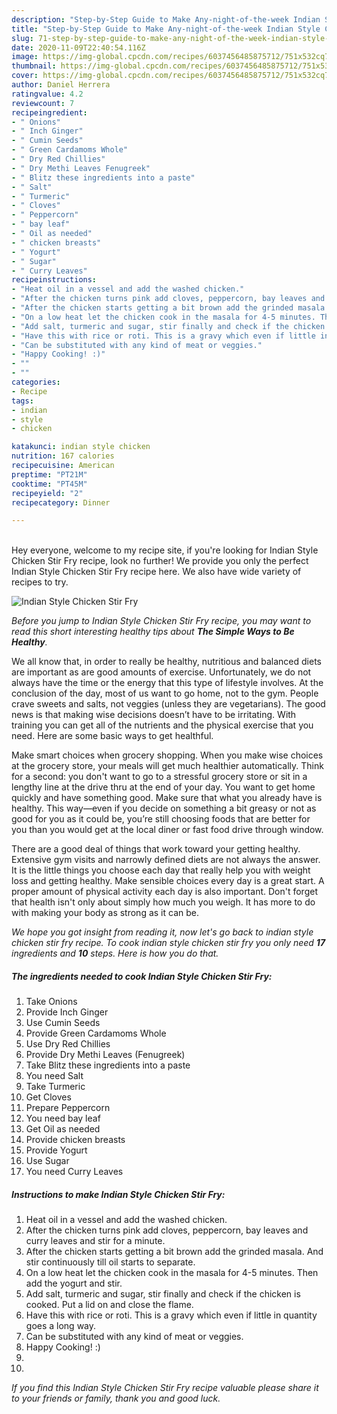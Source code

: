 ```yaml
---
description: "Step-by-Step Guide to Make Any-night-of-the-week Indian Style Chicken Stir Fry"
title: "Step-by-Step Guide to Make Any-night-of-the-week Indian Style Chicken Stir Fry"
slug: 71-step-by-step-guide-to-make-any-night-of-the-week-indian-style-chicken-stir-fry
date: 2020-11-09T22:40:54.116Z
image: https://img-global.cpcdn.com/recipes/6037456485875712/751x532cq70/indian-style-chicken-stir-fry-recipe-main-photo.jpg
thumbnail: https://img-global.cpcdn.com/recipes/6037456485875712/751x532cq70/indian-style-chicken-stir-fry-recipe-main-photo.jpg
cover: https://img-global.cpcdn.com/recipes/6037456485875712/751x532cq70/indian-style-chicken-stir-fry-recipe-main-photo.jpg
author: Daniel Herrera
ratingvalue: 4.2
reviewcount: 7
recipeingredient:
- " Onions"
- " Inch Ginger"
- " Cumin Seeds"
- " Green Cardamoms Whole"
- " Dry Red Chillies"
- " Dry Methi Leaves Fenugreek"
- " Blitz these ingredients into a paste"
- " Salt"
- " Turmeric"
- " Cloves"
- " Peppercorn"
- " bay leaf"
- " Oil as needed"
- " chicken breasts"
- " Yogurt"
- " Sugar"
- " Curry Leaves"
recipeinstructions:
- "Heat oil in a vessel and add the washed chicken."
- "After the chicken turns pink add cloves, peppercorn, bay leaves and curry leaves and stir for a minute."
- "After the chicken starts getting a bit brown add the grinded masala. And stir continuously till oil starts to separate."
- "On a low heat let the chicken cook in the masala for 4-5 minutes. Then add the yogurt and stir."
- "Add salt, turmeric and sugar, stir finally and check if the chicken is cooked. Put a lid on and close the flame."
- "Have this with rice or roti. This is a gravy which even if little in quantity goes a long way."
- "Can be substituted with any kind of meat or veggies."
- "Happy Cooking! :)"
- ""
- ""
categories:
- Recipe
tags:
- indian
- style
- chicken

katakunci: indian style chicken 
nutrition: 167 calories
recipecuisine: American
preptime: "PT21M"
cooktime: "PT45M"
recipeyield: "2"
recipecategory: Dinner

---
```

<br>
Hey everyone, welcome to my recipe site, if you're looking for Indian Style Chicken Stir Fry recipe, look no further! We provide you only the perfect Indian Style Chicken Stir Fry recipe here. We also have wide variety of recipes to try.
<br>


![Indian Style Chicken Stir Fry](https://img-global.cpcdn.com/recipes/6037456485875712/751x532cq70/indian-style-chicken-stir-fry-recipe-main-photo.jpg)

<i>Before you jump to Indian Style Chicken Stir Fry recipe, you may want to read this short interesting healthy tips about <strong>The Simple Ways to Be Healthy</strong>.</i>

We all know that, in order to really be healthy, nutritious and balanced diets are important as are good amounts of exercise. Unfortunately, we do not always have the time or the energy that this type of lifestyle involves. At the conclusion of the day, most of us want to go home, not to the gym. People crave sweets and salts, not veggies (unless they are vegetarians). The good news is that making wise decisions doesn’t have to be irritating. With training you can get all of the nutrients and the physical exercise that you need. Here are some basic ways to get healthful.

Make smart choices when grocery shopping. When you make wise choices at the grocery store, your meals will get much healthier automatically. Think for a second: you don't want to go to a stressful grocery store or sit in a lengthy line at the drive thru at the end of your day. You want to get home quickly and have something good. Make sure that what you already have is healthy. This way—even if you decide on something a bit greasy or not as good for you as it could be, you’re still choosing foods that are better for you than you would get at the local diner or fast food drive through window.

There are a good deal of things that work toward your getting healthy. Extensive gym visits and narrowly defined diets are not always the answer. It is the little things you choose each day that really help you with weight loss and getting healthy. Make sensible choices every day is a great start. A proper amount of physical activity each day is also important. Don't forget that health isn't only about simply how much you weigh. It has more to do with making your body as strong as it can be. 


<i>We hope you got insight from reading it, now let's go back to indian style chicken stir fry recipe. To cook indian style chicken stir fry you only need <strong>17</strong> ingredients and <strong>10</strong> steps. Here is how you do that.
</i>

##### The ingredients needed to cook Indian Style Chicken Stir Fry:

1. Take  Onions
1. Provide  Inch Ginger
1. Use  Cumin Seeds
1. Provide  Green Cardamoms Whole
1. Use  Dry Red Chillies
1. Provide  Dry Methi Leaves (Fenugreek)
1. Take  Blitz these ingredients into a paste
1. You need  Salt
1. Take  Turmeric
1. Get  Cloves
1. Prepare  Peppercorn
1. You need  bay leaf
1. Get  Oil as needed
1. Provide  chicken breasts
1. Provide  Yogurt
1. Use  Sugar
1. You need  Curry Leaves


##### Instructions to make Indian Style Chicken Stir Fry:

1. Heat oil in a vessel and add the washed chicken.
1. After the chicken turns pink add cloves, peppercorn, bay leaves and curry leaves and stir for a minute.
1. After the chicken starts getting a bit brown add the grinded masala. And stir continuously till oil starts to separate.
1. On a low heat let the chicken cook in the masala for 4-5 minutes. Then add the yogurt and stir.
1. Add salt, turmeric and sugar, stir finally and check if the chicken is cooked. Put a lid on and close the flame.
1. Have this with rice or roti. This is a gravy which even if little in quantity goes a long way.
1. Can be substituted with any kind of meat or veggies.
1. Happy Cooking! :)
1. 
1. 


<i>If you find this Indian Style Chicken Stir Fry recipe valuable please share it to your friends or family, thank you and good luck.</i>
